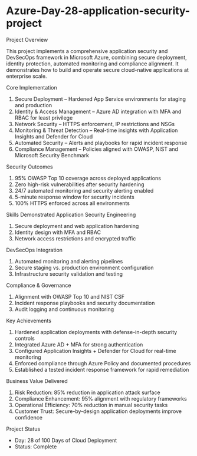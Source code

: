 # Azure-Day-28-application-security-project
Project Overview

This project implements a comprehensive application security and DevSecOps framework in Microsoft Azure, combining secure deployment, identity protection, automated monitoring and compliance alignment. 
It demonstrates how to build and operate secure cloud-native applications at enterprise scale.

Core Implementation
1. Secure Deployment – Hardened App Service environments for staging and production
2. Identity & Access Management – Azure AD integration with MFA and RBAC for least privilege
3. Network Security – HTTPS enforcement, IP restrictions and NSGs
4. Monitoring & Threat Detection – Real-time insights with Application Insights and Defender for Cloud
5. Automated Security – Alerts and playbooks for rapid incident response
6. Compliance Management – Policies aligned with OWASP, NIST and Microsoft Security Benchmark

Security Outcomes
1. 95% OWASP Top 10 coverage across deployed applications
2. Zero high-risk vulnerabilities after security hardening
3. 24/7 automated monitoring and security alerting enabled
4. 5-minute response window for security incidents
5. 100% HTTPS enforced across all environments

Skills Demonstrated
Application Security Engineering
1. Secure deployment and web application hardening
2. Identity design with MFA and RBAC
3. Network access restrictions and encrypted traffic

DevSecOps Integration
1. Automated monitoring and alerting pipelines
2. Secure staging vs. production environment configuration
3. Infrastructure security validation and testing

Compliance & Governance
1. Alignment with OWASP Top 10 and NIST CSF
2. Incident response playbooks and security documentation
3. Audit logging and continuous monitoring

Key Achievements
1. Hardened application deployments with defense-in-depth security controls
2. Integrated Azure AD + MFA for strong authentication
3. Configured Application Insights + Defender for Cloud for real-time monitoring
4. Enforced compliance through Azure Policy and documented procedures
5. Established a tested incident response framework for rapid remediation

Business Value Delivered
1. Risk Reduction: 85% reduction in application attack surface
2. Compliance Enhancement: 95% alignment with regulatory frameworks
3. Operational Efficiency: 70% reduction in manual security tasks
4. Customer Trust: Secure-by-design application deployments improve confidence


Project Status
* Day: 28 of 100 Days of Cloud Deployment
* Status: Complete
